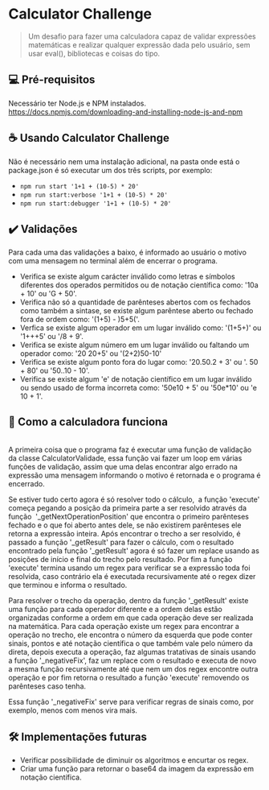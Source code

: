 # Calculator Challenge

> Um desafio para fazer uma calculadora capaz de validar expressões matemáticas e realizar qualquer expressão dada pelo usuário, sem usar eval(), bibliotecas e coisas do tipo.

## 💻 Pré-requisitos
Necessário ter Node.js e NPM instalados.
<br>https://docs.npmjs.com/downloading-and-installing-node-js-and-npm

## ☕ Usando Calculator Challenge
Não é necessário nem uma instalação adicional, na pasta onde está o package.json é só executar um dos três scripts, por exemplo:
* `npm run start '1+1 + (10-5) * 20'`
* `npm run start:verbose '1+1 + (10-5) * 20'`
* `npm run start:debugger '1+1 + (10-5) * 20'`

## ✔️ Validações

Para cada uma das validações a baixo, é informado ao usuário o motivo com uma mensagem no terminal além de encerrar o programa.
* Verifica se existe algum carácter inválido como letras e símbolos diferentes dos operados permitidos ou de notação científica como: '10a + 10' ou 'G + 50'.
* Verifica não só a quantidade de parênteses abertos com os fechados como também a sintase, se existe algum parêntese aberto ou fechado fora de ordem como: '(1+5) - )5+5('.
* Verfica se existe algum operador em um lugar inválido como: '(1+5+)' ou '1+++5' ou '/8 + 9'.
* Verifica se existe algum número em um lugar inválido ou faltando um operador como: '20 20+5' ou '(2+2)50-10'
* Verifica se existe algum ponto fora do lugar como: '20.50.2 + 3' ou '. 50 + 80' ou '50..10 - 10'.
* Verifica se existe algum 'e' de notação científico em um lugar inválido ou sendo usado de forma incorreta como: '50e10 + 5' ou '50e*10' ou 'e 10 + 1'.

## 🧩 Como a calculadora funciona

<br>A primeira coisa que o programa faz é executar uma função de validação da classe CalculatorValidade, essa função vai fazer um loop em várias funções de validação, assim que uma delas encontrar algo errado na expressão uma mensagem informando o motivo é retornada e o programa é encerrado.

Se estiver tudo certo agora é só resolver todo o cálculo,  a função 'execute' começa pegando a posição da primeira parte a ser resolvido através da função  '_getNextOperationPosition' que encontra o primeiro parênteses fechado e o que foi aberto antes dele, se não existirem parênteses ele retorna a expressão inteira. Após encontrar o trecho a ser resolvido, é passado a função '_getResult' para fazer o cálculo, com o resultado encontrado pela função '_getResult' agora é só fazer um replace usando as posições de início e final do trecho pelo resultado. Por fim a função 'execute' termina usando um regex para verificar se a expressão toda foi resolvida, caso contrário ela é executada recursivamente até o regex dizer que terminou e informa o resultado.

Para resolver o trecho da operação, dentro da função '_getResult' existe uma função para cada operador diferente e a ordem delas estão organizadas conforme a ordem em que cada operação deve ser realizada na matemática. Para cada operação existe um regex para encontrar a operação no trecho, ele encontra o número da esquerda que pode conter sinais, pontos e até notação científica o que também vale pelo número da direta, depois executa a operação, faz algumas tratativas de sinais usando a função '_negativeFix', faz um replace com o resultado e executa de novo a mesma função recursivamente até que nem um dos regex encontre outra operação e por fim retorna o resultado a função 'execute' removendo os parênteses caso tenha.

Essa função '_negativeFix' serve para verificar regras de sinais como, por exemplo, menos com menos vira mais.

## 🛠️ Implementações futuras
* Verificar possibilidade de diminuir os algoritmos e encurtar os regex.
* Criar uma função para retornar o base64 da imagem da expressão em notação científica.
